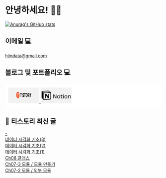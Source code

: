 # 안녕하세요! 🙋‍♂️

[![Anurag's GitHub stats](https://github-readme-stats.vercel.app/api?username=HGJin)](https://github.com/anuraghazra/github-readme-stats)
<!--
[![Top Langs](https://github-readme-stats.vercel.app/api/top-langs/?username=HGJin&layout=compact&hide=r,jupyter%20notebook,c%23&exclude_repo=roharui.github.io)](https://github.com/anuraghazra/github-readme-stats)
-->
<!--
## 이런 환경에 익숙해요✍🏼

## 언어

<p>
  <img alt="" src= "https://img.shields.io/badge/JavaScript-F7DF1E?style=flat-square&logo=JavaScript&logoColor=white"/> 
  <img alt="" src= "https://img.shields.io/badge/TypeScript-black?logo=typescript&logoColor=blue"/>
</p>
-->
## 이메일 💻

hjindata@gmail.com

## 블로그 및 포트폴리오 💻

<div style="display: flex; flex-direction: row;background-color: white;padding: 10px;">
    <div style="margin-right: 10px;">
        <a href="https://hjindata.tistory.com/">
            <img src="https://github.com/HGJin/tistory/blob/main/logo/tistory1.png?raw=true" width="100" height="50" />
        </a>
        <a href="https://adventurous-pamphlet-28c.notion.site/DA-Data-Analyst-d609592479e144c9ba8ea716122ef05c/">
            <img src="https://github.com/HGJin/tistory/blob/e35e6767cef7d139a31c75581ae47e5a76940263/logo/notion.png?raw=true" width="100" height="50" />
        </a>
    </div>
</div>

## 📝 티스토리 최신 글

<a href=https://hjindata.tistory.com/123>-</a></br><a href=https://hjindata.tistory.com/122>데이터 시각화 기초(3)</a></br><a href=https://hjindata.tistory.com/121>데이터 시각화 기초(2)</a></br><a href=https://hjindata.tistory.com/120>데이터 시각화 기초(1)</a></br><a href=https://hjindata.tistory.com/119>Ch08 클래스</a></br><a href=https://hjindata.tistory.com/118>Ch07-3 모듈 / 모듈 만들기</a></br><a href=https://hjindata.tistory.com/117>Ch07-2 모듈 / 외부 모듈</a></br>